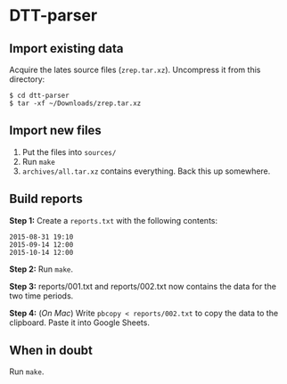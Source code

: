 # DTT-parser

## Import existing data

Acquire the lates source files (`zrep.tar.xz`). Uncompress it from this
directory:

```
$ cd dtt-parser
$ tar -xf ~/Downloads/zrep.tar.xz
```

## Import new files

1. Put the files into `sources/`
2. Run `make`
3. `archives/all.tar.xz` contains everything. Back this up somewhere.

## Build reports

**Step 1:** Create a `reports.txt` with the following contents:

```
2015-08-31 19:10
2015-09-14 12:00
2015-10-14 12:00
```

**Step 2:** Run `make`.

**Step 3:** reports/001.txt and reports/002.txt now contains the data for the
two time periods.

**Step 4:** (*On Mac*) Write `pbcopy < reports/002.txt` to copy the data to the
clipboard. Paste it into Google Sheets.

## When in doubt

Run `make`.

